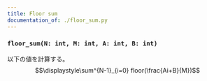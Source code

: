 ```yaml
---
title: Floor sum
documentation_of: ./floor_sum.py
---
```


### `floor_sum(N: int, M: int, A: int, B: int)`

以下の値を計算する。
$$\displaystyle\sum^{N-1}_{i=0} floor(\frac{Ai+B}{M})$$

